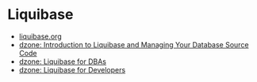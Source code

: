 # Liquibase
- [liquibase.org](http://www.liquibase.org/)
- [dzone: Introduction to Liquibase and Managing Your Database Source Code](https://dzone.com/articles/introduction-to-liquibase-and-managing-your-databa)
- [dzone: Liquibase for DBAs](https://dzone.com/articles/liquibase-for-dbas)
- [dzone: Liquibase for Developers](https://dzone.com/articles/liquibase-for-developers-1)
